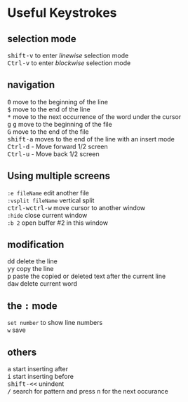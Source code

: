 # Useful Keystrokes

## selection mode
<kbd>shift-v</kbd> to enter *linewise* selection mode  
<kbd>Ctrl-v</kbd> to enter *blockwise* selection mode  

## navigation
<kbd>0</kbd> move to the beginning of the line  
<kbd>$</kbd> move to the end of the line  
<kbd>*</kbd> move to the next occurrence of the word under the cursor  
<kbd>g</kbd> <kbd>g</kbd> move to the beginning of the file  
<kbd>G</kbd> move to the end of the file  
<kbd>shift-a</kbd> moves to the end of the line with an insert mode  
<kbd>Ctrl-d</kbd> - Move forward 1/2 screen  
<kbd>Ctrl-u</kbd> - Move back 1/2 screen  

## Using multiple screens
`:e fileName` edit another file  
`:vsplit fileName` vertical split  
<kbd>ctrl-w</kbd><kbd>ctrl-w</kbd> move cursor to another window  
`:hide` close current window  
`:b 2`  open buffer #2 in this window 

## modification
<kbd>d</kbd><kbd>d</kbd> delete the line  
<kbd>y</kbd><kbd>y</kbd> copy the line  
<kbd>p</kbd> paste the copied or deleted text after the current line  
<kbd>d</kbd><kbd>a</kbd><kbd>w</kbd> delete current word  

## the <kbd>:</kbd> mode
`set number` to show line numbers  
`w` save  

## others 
<kbd>a</kbd> start inserting after  
<kbd>i</kbd> start inserting before  
<kbd>shift-<<</kbd> unindent  
<kbd>/</kbd> search for pattern and press <kbd>n</kbd> for the next occurance  



